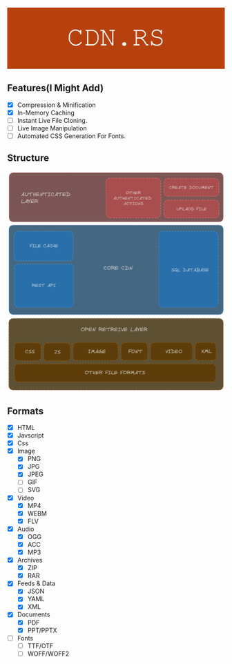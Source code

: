 ![Banner](./banner.png)


## Features(I Might Add)

- [x] Compression & Minification
- [x] In-Memory Caching
- [ ] Instant Live File Cloning.
- [ ] Live Image Manipulation
- [ ] Automated CSS Generation For Fonts.

## Structure

![Diagram](./diagram.png)

## Formats

- [x] HTML
- [x] Javscript
- [x] Css
- [x] Image
    - [x] PNG
    - [x] JPG
    - [x] JPEG
    - [ ] GIF
    - [ ] SVG
- [x] Video
    - [x] MP4
    - [x] WEBM
    - [x] FLV
- [x] Audio
    - [x] OGG
    - [x] ACC
    - [x] MP3
- [x] Archives
    - [x] ZIP
    - [x] RAR
- [x] Feeds & Data
    - [x] JSON
    - [x] YAML
    - [x] XML
- [x] Documents
    - [x] PDF
    - [x] PPT/PPTX
- [ ] Fonts
    - [ ] TTF/OTF
    - [ ] WOFF/WOFF2
